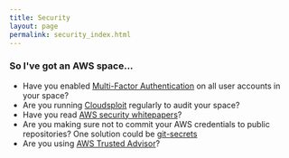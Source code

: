 ```yaml
---
title: Security
layout: page
permalink: security_index.html
---
```


### So I've got an AWS space...

* Have you enabled [Multi-Factor Authentication](https://aws.amazon.com/iam/details/mfa/) on all user accounts in your space?
* Are you running [Cloudsploit](https://github.com/GeoscienceAustralia/cloudsploit-lambda) regularly to audit your space?
* Have you read [AWS security whitepapers](https://aws.amazon.com/whitepapers/)?
* Are you making sure not to commit your AWS credentials to public repositories? One solution could be [git-secrets](https://github.com/awslabs/git-secrets)
* Are you using [AWS Trusted Advisor](https://aws.amazon.com/premiumsupport/trustedadvisor/)?
